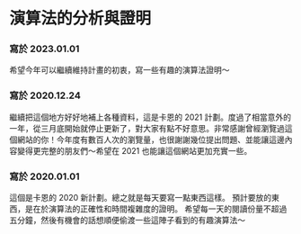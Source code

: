# 演算法的分析與證明

### 寫於 2023.01.01

希望今年可以繼續維持計畫的初衷，寫一些有趣的演算法證明～

### 寫於 2020.12.24

繼續把這個地方好好地補上各種資料，這是卡恩的 2021 計劃。度過了相當意外的一年，從三月底開始就停止更新了，對大家有點不好意思。非常感謝曾經瀏覽過這個網站的你！今年度有數百人次的瀏覽量，也很謝謝幾位提出問題、並能讓這邊內容變得更完整的朋友們～希望在 2021 也能讓這個網站更加充實一些。

### 寫於 2020.01.01

這個是卡恩的 2020 新計劃。總之就是每天要寫一點東西這樣。
預計要放的東西，是在於演算法的正確性和時間複雜度的證明。
希望每一天的閱讀份量不超過五分鐘，然後有機會的話想順便偷渡一些這陣子看到的有趣演算法～
